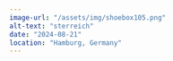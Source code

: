```yaml
---
image-url: "/assets/img/shoebox105.png"
alt-text: "sterreich"
date: "2024-08-21"
location: "Hamburg, Germany"
---
```


